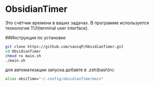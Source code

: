 # ObsidianTimer

Это счётчик времени в ваших задачах. В программе используется технология TUI(terminal user interface).

##Инструкция по установке
```zsh
git clone https://github.com/saniqP/ObsidianTimer.git
cd ObsidianTimer
chmod +x main.sh
./main.sh
```

для автоматизации запуска добавте в .zsh(bash)rc:

```zsh
alias obsiTime="~/.config/obsidianTime/main"
```
